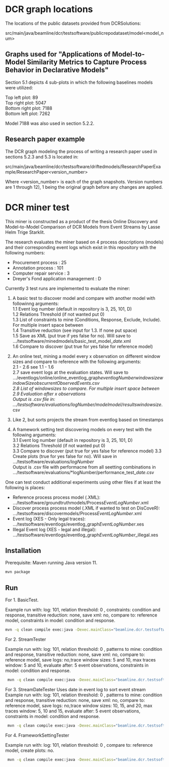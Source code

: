 # DCR graph locations
The locations of the public datasets provided from DCRSolutions: 

src/main/java/beamline/dcr/testsoftware/publicrepodataset/model<model_num> 

## Graphs used for "Applications of Model-to-Model Similarity Metrics to Capture Process Behavior in Declarative Models"
Section 5.1 depicts 4 sub-plots in which the following baselines models were utilized:

Top left plot: 89  
Top right plot: 5047  
Bottom right plot: 7188  
Bottom left plot: 7262  

Model 7188 was also used in section 5.2.2.

## Research paper example
The DCR graph modeling the process of writing a research paper used in sections 5.2.3 and 5.3 is located in:

src/main/java/beamline/dcr/testsoftware/driftedmodels/ResearchPaperExample/ResearchPaper<version_number> 

Where <version_number> is each of the graph snapshots. Version numbers are 1 through 12), 1 being the original graph before any changes are applied.

# DCR miner test
This miner is constructed as a product of the thesis Online Discovery and Model-to-Model Comparison of DCR Models from Event Streams by Lasse Helm Trige Starklit.

The research evaluates the miner based on 4 process descriptions (models) and their corresponding event logs which exist in this repository with the following numbers:

- Procurement process : 25
- Annotation process : 101
- Computer repair service : 3
- Dreyer's Fond application management : D 

Currently 3 test runs are implemented to evaluate the miner:

1. A basic test to discover model and compare with another model with followinng arguments:\
  1.1 Event log number (default in repository is 3, 25, 101, D)\
  1.2 Relations Threshold (if not wanted put 0)\
  1.3 List of constraints to mine (Conditions, Response, Exclude, Include). For multiple insert space between\
  1.4 Transitive reduction (see input for 1.3. If none put space)\
  1.5 Save as XML (put true if yes false for no). Will save to .../testsoftware/minedmodels/basic_test_model_*date*.xml\
  1.6 Compare to discover (put true for yes  false for reference model)


2. An online test, mining a model every x observation on different window sizes and compare to reference with the following arguments:\
  2.1 - 2.6 see 1.1 - 1.6\
  2.7 save event logs at the evaluation states. Will save to .../eventlogs/online/online_eventlog_graph*eventlogNumber*_windowsize*windowSize*obs*currentObservedEvents*.csv\
  2.8 List of windowsizes to compare. For multiple insert space between\
  2.9 Evaluation after x observations\
Output is .csv file in: .../testsoftware/evaluations/*logNumber*/modelmodel/results_*windowsize*.csv
   
3. Like 2, but sorts projects the stream from eventlog based on timestamps

4. A framework setting test discovering models on every test with the following arguments:\
  3.1 Event log number (default in repository is 3, 25, 101, D)\
  3.2 Relations Threshold (if not wanted put 0)\
  3.3 Compare to discover (put true for yes  false for reference model)
  3.3 Create plots (true for yes false for no). Will save in .../testsoftware/evaluations/*logNumber*\
Output is .csv file with performacne from all seetting combinations in .../testsoftware/evaluations/*logNumber/performance_test_*date*.csv


One can test conduct additional experiments using other files if at least the following is places:
- Reference process process model (.XML): .../testsoftware/groundtruthmodels/Process*EventLogNumber*.xml
- Discover process process model (.XML if wanted to test on DisCoveR): .../testsoftware/discovermodels/Process*EventLogNumber*.xml
- Event log (XES - Only legal traces): .../testsoftware/eventlogs/eventlog_graph*EventLogNumber*.xes
- Illegal Event log (XES - legal and illegal): .../testsoftware/eventlogs/eventlog_graph*EventLogNumber*_illegal.xes 

## Installation

Prerequisite: Maven running Java version 11.

```bash
mvn package
```

## Run

For 1. BasicTest. 

Example run with: log: 101, relation threshold: 0 , constraints: condition and response, transitive reduction: none, save xml: no, compare to: reference model, constraints in model: condition and response.
```bash
mvn -q clean compile exec:java -Dexec.mainClass="beamline.dcr.testsoftware.testrunners.BasicTester" -Dexec.arguments="101,0,Condition Response, ,false,false,Condition Response"

```

For 2. StreamTester

Example run with: log: 101, relation threshold: 0 , patterns to mine: condition and response, transitive reduction: none, save xml: no, compare to: reference model, save logs: no,trace window sizes: 5 and 10, max traces window: 5 and 10,  evaluate after: 5 event observations, constraints in model: condition and response.
```bash
 mvn -q clean compile exec:java -Dexec.mainClass="beamline.dcr.testsoftware.testrunners.StreamTester" -Dexec.arguments="101,0,Condition Response, ,false,false,false,5 10,5 10,5,Condition Response"
```

For 3. StreamDateTester
Uses date in event log to sort event stream
Example run with: log: 101, relation threshold: 0 , patterns to mine: condition and response, transitive reduction: none, save xml: no, compare to: reference model, save logs: no,trace window sizes: 10, 15, and 20, max traces window: 5, 10 and 15,  evaluate after: 5 event observations, constraints in model: condition and response.
```bash
 mvn -q clean compile exec:java -Dexec.mainClass="beamline.dcr.testsoftware.testrunners.StreamDateTester" -Dexec.arguments="D,0,Condition Response, ,false,false,false,10 15 20 30,5 10 15,5,Condition Response"
```


For 4. FrameworkSettingTester

Example run with: log: 101, relation threshold: 0 , compare to: reference model, create plots: no.
```bash
 mvn -q clean compile exec:java -Dexec.mainClass="beamline.dcr.testsoftware.testrunners.FrameworkSettingTester" -Dexec.arguments="101,0,false,false"
```

